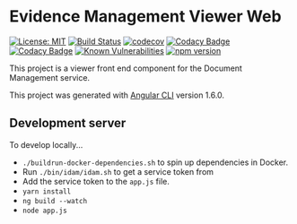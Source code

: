 # Evidence Management Viewer Web
[![License: MIT](https://img.shields.io/badge/License-MIT-yellow.svg)](https://opensource.org/licenses/MIT)
[![Build Status](https://travis-ci.org/hmcts/rpa-em-bundling-webapp.svg?branch=master)](https://travis-ci.org/hmcts/rpa-em-bundling-webapp) 
[![codecov](https://codecov.io/gh/hmcts/rpa-em-bundling-webapp/branch/master/graph/badge.svg)](https://codecov.io/gh/hmcts/rpa-em-bundling-webapp) 
[![Codacy Badge](https://api.codacy.com/project/badge/Grade/8931f0f4be494ecc9ff88d11b367d21e)](https://www.codacy.com/app/HMCTS/rpa-em-bundling-webapp) 
[![Codacy Badge](https://api.codacy.com/project/badge/Coverage/8931f0f4be494ecc9ff88d11b367d21e)](https://www.codacy.com/app/HMCTS/rpa-em-bundling-webapp) 
[![Known Vulnerabilities](https://snyk.io/test/github/hmcts/rpa-em-bundling-webapp/badge.svg)](https://snyk.io/test/github/hmcts/rpa-em-bundling-webapp) 
[![npm version](https://badge.fury.io/js/rpa-em-bundling-webapp.svg)](https://www.npmjs.com/package/rpa-em-bundling-webapp)

This project is a viewer front end component for the Document Management service.

This project was generated with [Angular CLI](https://github.com/angular/angular-cli) version 1.6.0.

## Development server

To develop locally...

* `./buildrun-docker-dependencies.sh` to spin up dependencies in Docker.
* Run `./bin/idam/idam.sh` to get a service token from
* Add the service token to the `app.js` file.
* `yarn install`
* `ng build --watch`
* `node app.js` 
